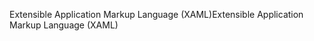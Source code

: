 <span data-ttu-id="a76ca-101">Extensible Application Markup Language (XAML)</span><span class="sxs-lookup"><span data-stu-id="a76ca-101">Extensible Application Markup Language (XAML)</span></span>